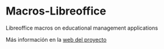 # Macros-Libreoffice
Libreoffice macros on educational management applications

Más información en la [web del proyecto](https://juanluiscarrillo.github.io/Macros-Libreoffice/)

